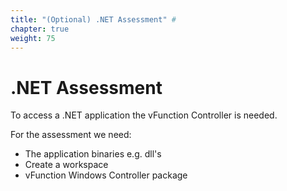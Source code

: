 ```yaml
---
title: "(Optional) .NET Assessment" #
chapter: true
weight: 75
---
```


# .NET Assessment

To access a .NET application the vFunction Controller is needed.

For the assessment we need:

* The application binaries e.g. dll's
* Create a workspace
* vFunction Windows Controller package
